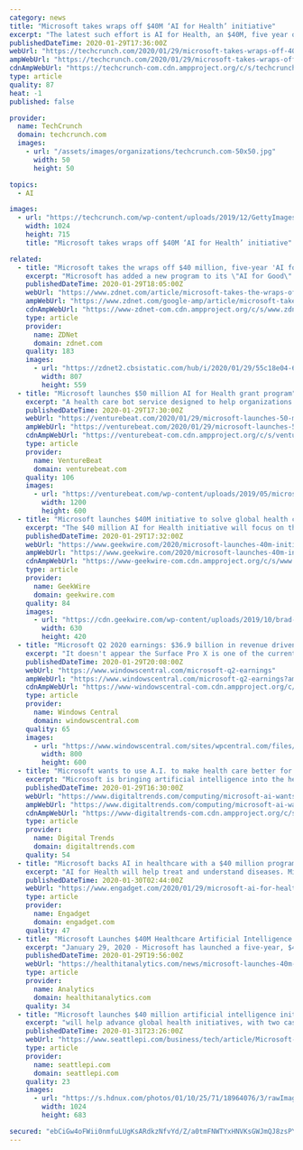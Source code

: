 ```yaml
---
category: news
title: "Microsoft takes wraps off $40M ‘AI for Health’ initiative"
excerpt: "The latest such effort is AI for Health, an $40M, five year outgrowth of Microsoft’s AI for Good program that aims to help apply the benefits of AI with an eye to bettering the health of the less fortunate worldwide. The new initiative will focus on direct research in the medical AI field (think algorithms for automatically detecting a ..."
publishedDateTime: 2020-01-29T17:36:00Z
webUrl: "https://techcrunch.com/2020/01/29/microsoft-takes-wraps-off-40m-ai-for-health-initiative/"
ampWebUrl: "https://techcrunch.com/2020/01/29/microsoft-takes-wraps-off-40m-ai-for-health-initiative/amp/"
cdnAmpWebUrl: "https://techcrunch-com.cdn.ampproject.org/c/s/techcrunch.com/2020/01/29/microsoft-takes-wraps-off-40m-ai-for-health-initiative/amp/"
type: article
quality: 87
heat: -1
published: false

provider:
  name: TechCrunch
  domain: techcrunch.com
  images:
    - url: "/assets/images/organizations/techcrunch.com-50x50.jpg"
      width: 50
      height: 50

topics:
  - AI

images:
  - url: "https://techcrunch.com/wp-content/uploads/2019/12/GettyImages-1136667866.jpg?w=1024"
    width: 1024
    height: 715
    title: "Microsoft takes wraps off $40M ‘AI for Health’ initiative"

related:
  - title: "Microsoft takes the wraps off $40 million, five-year 'AI for Health' initiative"
    excerpt: "Microsoft has added a new program to its \"AI for Good\" line-up. Its new \"AI for Health\" initiative joins its existing AI for Earth; AI for Accessibility; AI for Humanitarian Action; and AI for Cultural Heritage projects. Microsoft is funding the AI for Health project at $40 million over four years. Through its AI for Good projects, Microsoft is ..."
    publishedDateTime: 2020-01-29T18:05:00Z
    webUrl: "https://www.zdnet.com/article/microsoft-takes-the-wraps-off-40-million-five-year-ai-for-health-initiative/"
    ampWebUrl: "https://www.zdnet.com/google-amp/article/microsoft-takes-the-wraps-off-40-million-five-year-ai-for-health-initiative/"
    cdnAmpWebUrl: "https://www-zdnet-com.cdn.ampproject.org/c/s/www.zdnet.com/google-amp/article/microsoft-takes-the-wraps-off-40-million-five-year-ai-for-health-initiative/"
    type: article
    provider:
      name: ZDNet
      domain: zdnet.com
    quality: 183
    images:
      - url: "https://zdnet2.cbsistatic.com/hub/i/2020/01/29/55c18e04-6bb4-4573-afbf-7c7705ad4274/microsoftaiforhealth.jpg"
        width: 807
        height: 559
  - title: "Microsoft launches $50 million AI for Health grant program"
    excerpt: "A health care bot service designed to help organizations create AI-powered assistants and chatbots launched alongside it, with features like a medical dictionary and a built-in symptom checker plus integrations with health systems such as electronic medical records. So too did an API for health record sharing — Azure API — that lets health ..."
    publishedDateTime: 2020-01-29T17:30:00Z
    webUrl: "https://venturebeat.com/2020/01/29/microsoft-launches-50-million-ai-for-health-grant-program/"
    ampWebUrl: "https://venturebeat.com/2020/01/29/microsoft-launches-50-million-ai-for-health-grant-program/amp/"
    cdnAmpWebUrl: "https://venturebeat-com.cdn.ampproject.org/c/s/venturebeat.com/2020/01/29/microsoft-launches-50-million-ai-for-health-grant-program/amp/"
    type: article
    provider:
      name: VentureBeat
      domain: venturebeat.com
    quality: 106
    images:
      - url: "https://venturebeat.com/wp-content/uploads/2019/05/microsoft.jpg?fit=1200%2C600&strip=all"
        width: 1200
        height: 600
  - title: "Microsoft launches $40M initiative to solve global health challenges with AI"
    excerpt: "The $40 million AI for Health initiative will focus on three core areas: Studying, preventing, and treating diseases Studying mortality and longevity around the world to protect against the next global health crisis Reducing inequity in global healthcare Microsoft will provide grants, data science experts, technology, and other resources to ..."
    publishedDateTime: 2020-01-29T17:32:00Z
    webUrl: "https://www.geekwire.com/2020/microsoft-launches-40m-initiative-solve-global-health-challenges-ai/"
    ampWebUrl: "https://www.geekwire.com/2020/microsoft-launches-40m-initiative-solve-global-health-challenges-ai/amp/"
    cdnAmpWebUrl: "https://www-geekwire-com.cdn.ampproject.org/c/s/www.geekwire.com/2020/microsoft-launches-40m-initiative-solve-global-health-challenges-ai/amp/"
    type: article
    provider:
      name: GeekWire
      domain: geekwire.com
    quality: 84
    images:
      - url: "https://cdn.geekwire.com/wp-content/uploads/2019/10/brad-smith-summit-630x420.jpg"
        width: 630
        height: 420
  - title: "Microsoft Q2 2020 earnings: $36.9 billion in revenue driven by big Azure, Surface growth"
    excerpt: "It doesn't appear the Surface Pro X is one of the currently supported devices for Microsoft's Surface Dock update tool. Microsoft today announced a new addition to its AI for Good program. Called AI for Health, the initiative will see Microsoft invest $40 million over the next five years to improve health outcomes for people around the world."
    publishedDateTime: 2020-01-29T20:08:00Z
    webUrl: "https://www.windowscentral.com/microsoft-q2-earnings"
    ampWebUrl: "https://www.windowscentral.com/microsoft-q2-earnings?amp"
    cdnAmpWebUrl: "https://www-windowscentral-com.cdn.ampproject.org/c/s/www.windowscentral.com/microsoft-q2-earnings?amp"
    type: article
    provider:
      name: Windows Central
      domain: windowscentral.com
    quality: 65
    images:
      - url: "https://www.windowscentral.com/sites/wpcentral.com/files/styles/large/public/field/image/2019/11/microsoft-logo-ignite-2019.jpg?itok=T29z3T0D"
        width: 800
        height: 600
  - title: "Microsoft wants to use A.I. to make health care better for everyone"
    excerpt: "Microsoft is bringing artificial intelligence into the health care world with the launch of a new program that aims to improve the well-being of people and communities around the globe. The five-year program, called A.I. for Health, will focus on advancing medical research, reducing health inequality and improving health care access ..."
    publishedDateTime: 2020-01-29T16:30:00Z
    webUrl: "https://www.digitaltrends.com/computing/microsoft-ai-wants-to-make-health-care-better-for-everyone/"
    ampWebUrl: "https://www.digitaltrends.com/computing/microsoft-ai-wants-to-make-health-care-better-for-everyone/?amp"
    cdnAmpWebUrl: "https://www-digitaltrends-com.cdn.ampproject.org/c/s/www.digitaltrends.com/computing/microsoft-ai-wants-to-make-health-care-better-for-everyone/?amp"
    type: article
    provider:
      name: Digital Trends
      domain: digitaltrends.com
    quality: 54
  - title: "Microsoft backs AI in healthcare with a $40 million program"
    excerpt: "AI for Health will help treat and understand diseases. Microsoft's deepening health tech strategy now includes a significant commitment to AI. The company is starting a $40 million AI for Health program that should help researchers and key organizations improve the quality of life for people around the planet. The five-year initiative will use ..."
    publishedDateTime: 2020-01-30T02:44:00Z
    webUrl: "https://www.engadget.com/2020/01/29/microsoft-ai-for-health/"
    type: article
    provider:
      name: Engadget
      domain: engadget.com
    quality: 47
  - title: "Microsoft Launches $40M Healthcare Artificial Intelligence Program"
    excerpt: "January 29, 2020 - Microsoft has launched a five-year, $40 million program called AI for Health, an initiative that will use artificial intelligence tools to address some of healthcare’s biggest challenges, including disease diagnosis and treatment and global health crises. The AI for Health program will ensure that nonprofits, academia ..."
    publishedDateTime: 2020-01-29T19:56:00Z
    webUrl: "https://healthitanalytics.com/news/microsoft-launches-40m-healthcare-artificial-intelligence-program"
    type: article
    provider:
      name: Analytics
      domain: healthitanalytics.com
    quality: 34
  - title: "Microsoft launches $40 million artificial intelligence initiative to advance global health research"
    excerpt: "will help advance global health initiatives, with two cash grants going to medical research at Seattle -based organizations. As part of the tech giant's $165 million AI for Good initiative, this new public health branch will focus on three main areas: accelerating medical research around prevention and diagnosis of diseases,"
    publishedDateTime: 2020-01-31T23:26:00Z
    webUrl: "https://www.seattlepi.com/business/tech/article/Microsoft-launches-artificial-intelligence-tech-15017738.php"
    type: article
    provider:
      name: seattlepi.com
      domain: seattlepi.com
    quality: 23
    images:
      - url: "https://s.hdnux.com/photos/01/10/25/71/18964076/3/rawImage.jpg"
        width: 1024
        height: 683

secured: "ebCiGw4oFWii0nmfuLUgKsARdkzNfvYd/Z/a0tmFNWTYxHNVKsGWJmQJ8zsPYd/xTaUPJiPaA5nuy5i6SUbhopAZU/TEsc1RGh8IDFuzq+nlN/nIUEMWyyHug0VVMMvyysnh7ZGyuCgVhmS761XIxnGFCRGaiH8StBZqtbpAdh68MjFyS7rXIeWfV3fxMPIkM//KrSjAyFflHncxmGAWphJp/kTZQkPzjvhp0LEdapmOMs+YK7brso7wRu24eHAfBCAi6KZcDw8EjWk9wMbKink1SI+s50254hVZSKIN1Gdv60h8mSU4ORjqkDt2tyHVBuyR6aJ10eSZftz72RRc1AIdVN1Yp5nd2kGMU44baX1V073pUpv0snufYY6TuQ9Yu95zBzjyL8M5sJ+BOasozJQjdVuX+E2+e1ExbTX51psLTpQLGULXRuyzgBepmGlv7OQRL15BhtqHxwTrHfPIhJpE4tugEmWhfcxEKCwmJFk=;QgfHcXpMmMUxn+Eo6kFXXw=="
---
```


